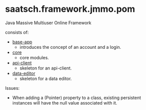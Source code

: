 # saatsch.framework.jmmo.pom

Java Massive Multiuser Online Framework

consists of:

* [base-app](base-app/Readme.md)
   * introduces the concept of an account and a login. 
* [core](core/Readme.md)
   * core modules.
* [api-client](api-client/Readme.md)
   * skeleton for an api-client.
* [data-editor](data-editor/Readme.md)
   * skeleton for a data editor.



Issues:
- When adding a (Pointer) property to a class, existing persistent instances will have the null value associated with it. 